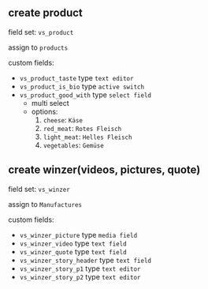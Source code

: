 ## create product
field set: ``vs_product``

assign to ``products``

custom fields:
* ``vs_product_taste`` type ``text editor``
* ``vs_product_is_bio`` type ``active switch``
* ``vs_product_good_with`` type ``select field``
    * multi select
    * options:
        1. ``cheese``: ``Käse``
        2. ``red_meat``: ``Rotes Fleisch``
        2. ``light_meat``: ``Helles Fleisch``
        2. ``vegetables``: ``Gemüse``

## create winzer(videos, pictures, quote)
field set: ``vs_winzer``

assign to ``Manufactures``

custom fields:
* ``vs_winzer_picture`` type ``media field``
* ``vs_winzer_video`` type ``text field``
* ``vs_winzer_quote`` type ``text field``
* ``vs_winzer_story_header`` type ``text field``
* ``vs_winzer_story_p1`` type ``text editor``
* ``vs_winzer_story_p2`` type ``text editor``